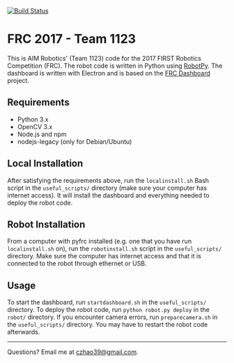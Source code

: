 [![Build Status](https://travis-ci.org/FRC-1123/frc2017-1123.svg?branch=master)](https://travis-ci.org/FRC-1123/frc2017-1123)

FRC 2017 - Team 1123
====================

This is AIM Robotics' (Team 1123) code for the 2017 FIRST Robotics Competition (FRC). The robot code is written in
Python using [RobotPy](https://robotpy.github.io/). The dashboard is written with Electron and is based on the
[FRC Dashboard](https://frcdashboard.github.io/) project.


Requirements
------------
* Python 3.x
* OpenCV 3.x
* Node.js and npm
* nodejs-legacy (only for Debian/Ubuntu)


Local Installation
------------------
After satisfying the requirements above, run the `localinstall.sh` Bash script in the `useful_scripts/` directory (make sure your computer has 
internet access). It will install the dashboard and everything needed to deploy the robot code.


Robot Installation
------------------
From a computer with pyfrc installed (e.g. one that you have run `localinstall.sh` on), run the `robotinstall.sh`
script in the `useful_scripts/` directory. Make sure the computer has internet access and that it is connected to
the robot through ethernet or USB.


Usage
-----
To start the dashboard, run `startdashboard.sh` in the `useful_scripts/` directory.
To deploy the robot code, run `python robot.py deploy` in the `robot/` directory.
If you encounter camera errors, run `preparecamera.sh` in the `useful_scripts/` directory. You may have to restart the robot code afterwards.


----------
Questions? Email me at [czhao39@gmail.com](mailto:czhao39@gmail.com).
